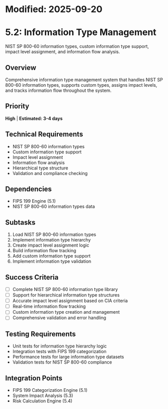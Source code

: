 # Modified: 2025-09-20

# 5.2: Information Type Management

NIST SP 800-60 information types, custom information type support, impact level assignment, and information flow analysis.

## Overview
Comprehensive information type management system that handles NIST SP 800-60 information types, supports custom types, assigns impact levels, and tracks information flow throughout the system.

## Priority
**High** | **Estimated: 3-4 days**

## Technical Requirements
- NIST SP 800-60 information types
- Custom information type support
- Impact level assignment
- Information flow analysis
- Hierarchical type structure
- Validation and compliance checking

## Dependencies
- FIPS 199 Engine (5.1)
- NIST SP 800-60 information types data

## Subtasks
1. Load NIST SP 800-60 information types
2. Implement information type hierarchy
3. Create impact level assignment logic
4. Build information flow tracking
5. Add custom information type support
6. Implement information type validation

## Success Criteria
- [ ] Complete NIST SP 800-60 information type library
- [ ] Support for hierarchical information type structures
- [ ] Accurate impact level assignment based on CIA criteria
- [ ] Real-time information flow tracking
- [ ] Custom information type creation and management
- [ ] Comprehensive validation and error handling

## Testing Requirements
- Unit tests for information type hierarchy logic
- Integration tests with FIPS 199 categorization
- Performance tests for large information type datasets
- Validation tests for NIST SP 800-60 compliance

## Integration Points
- FIPS 199 Categorization Engine (5.1)
- System Impact Analysis (5.3)
- Risk Calculation Engine (5.4)
